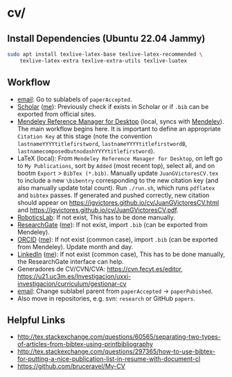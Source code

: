 # cv/

## Install Dependencies (Ubuntu 22.04 Jammy)

```bash
sudo apt install texlive-latex-base texlive-latex-recommended \
    texlive-latex-extra texlive-extra-utils texlive-luatex
```

## Workflow

- [email](https://gmail.com): Go to sublabels of `paperAccepted`.
- [Scholar](https://scholar.google.com) ([me](https://scholar.google.com/citations?user=qawKnNkAAAAJ)): Previously check if exists in Scholar or if `.bib` can be exported from official sites.
- [Mendeley Reference Manager for Desktop](https://www.mendeley.com/download-reference-manager) (local, syncs with [Mendeley](https://www.mendeley.com)). The main workflow begins here. It is important to define an appropriate `Citation Key` at this stage (note the convention `lastnameYYYYtitlefirstword`, `lastnameYYYYtitlefirstwordB`, `lastnamecomposedbutnodashYYYYtitlefirstword`).
- LaTeX (local): From `Mendeley Reference Manager for Desktop`, on left go to `My Publications`, sort by `Added` (most recent top), select all, and on bootm `Export` > `BibTex (*.bib)`. Manually update `JuanGVictoresCV.tex` to include a new `\bibentry` corresponding to the new citation key (and also manually update total count). Run `./run.sh`, which runs `pdflatex` and `bibtex` passes. If generated and pushed correctly, new citation should appear on <https://jgvictores.github.io/cv/JuanGVictoresCV.html> and <https://jgvictores.github.io/cv/JuanGVictoresCV.pdf>.
- [RoboticsLab](https://roboticslab.uc3m.es/author/jcgvicto): If not exist, This has to be done manually.
- [ResearchGate](https://www.researchgate.net/) ([me](https://www.researchgate.net/profile/Juan-Victores)): If not exist, import `.bib` (can be exported from Mendeley).
- [ORCID](https://orcid.org) ([me](https://orcid.org/0000-0002-3080-3467)): If not exist (common case), import `.bib` (can be exported from Mendeley). Update month and day.
- [LinkedIn](https://linkedin.com) ([me](https://linkedin.com/in/jgvictores)): If not exist (common case), This has to be done manually, the ResearchGate interface can help.
- Generadores de CV/CVN/CVA: <https://cvn.fecyt.es/editor>, <https://u21.uc3m.es/Investigacion/uxxi-investigacion/curriculum/gestionar-cv>
- [email](https://gmail.com): Change sublabel parent from `paperAccepted` -> `paperPubished`.
- Also move in repositories, e.g. svn: `research` or GitHub `papers`.

## Helpful Links

- <http://tex.stackexchange.com/questions/60565/separating-two-types-of-articles-from-bibtex-using-printbibliography>
- <http://tex.stackexchange.com/questions/297365/how-to-use-bibtex-for-putting-a-nice-publication-list-in-resume-with-document-cl>
- <https://github.com/bruceravel/My-CV>
